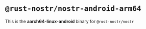# `@rust-nostr/nostr-android-arm64`

This is the **aarch64-linux-android** binary for `@rust-nostr/nostr`
